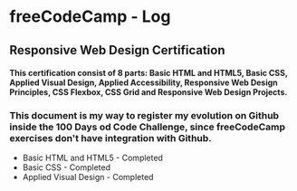 # freeCodeCamp - Log

## Responsive Web Design Certification
#### This certification consist of 8 parts: **Basic HTML and HTML5, Basic CSS, Applied Visual Design, Applied Accessibility, Responsive Web Design Principles, CSS Flexbox, CSS Grid and Responsive Web Design Projects.**

### This document is my way to register my evolution on Github inside the 100 Days od Code Challenge, since freeCodeCamp exercises don't have integration with Github.

* Basic HTML and HTML5 - Completed
* Basic CSS - Completed
* Applied Visual Design - Completed
